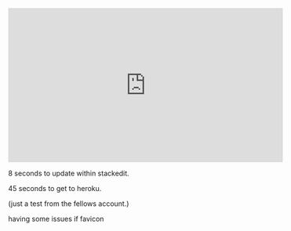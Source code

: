 
<iframe width="560" height="315" src="https://www.youtube.com/embed/M11SvDtPBhA" frameborder="0" allow="accelerometer; autoplay; encrypted-media; gyroscope; picture-in-picture" allowfullscreen></iframe>

8 seconds to update within stackedit.

45 seconds to get to heroku.

(just a test from the fellows account.)

having some issues if favicon
<!--stackedit_data:
eyJoaXN0b3J5IjpbLTE3NzQ2MzI3NTAsMTM4NDg2NDEyOCwtOT
A0MTkwMzU5XX0=
-->